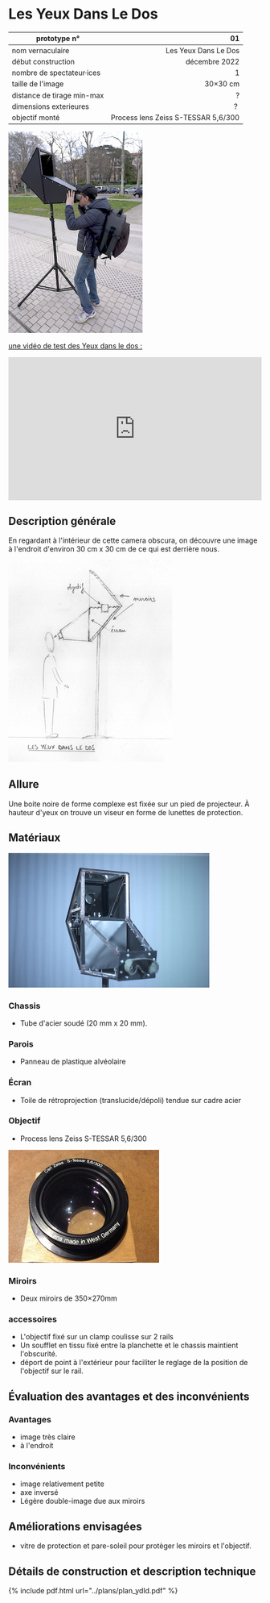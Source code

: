 #  Les Yeux Dans Le Dos

| prototype n°                |                   01 |
|-----------------------------|---------------------:|
| nom vernaculaire            | Les Yeux Dans Le Dos |
| début construction          |        décembre 2022 |
| nombre de spectateur·ices   |                    1 |
| taille de l'image           |             30×30 cm |
| distance de tirage min-max  |                    ? |
| dimensions exterieures      |                    ? |
| objectif monté              | Process lens Zeiss S-TESSAR 5,6/300 |

![les_yeux_dans_le_dos_4](../photos/les_yeux_dans_le_dos_4.jpg)

[une vidéo de test des Yeux dans le dos :](https://vimeo.com/cienokill/cameraobscura-proto01)

<div style="padding-bottom: 56.25%; max-width: 100%; position: relative;"><iframe src="https://player.vimeo.com/video/809841929?title=0&portrait=0&byline=0" width="800px" height="450px" style="position: absolute; top: 0px; left: 0px; width: 100%; height: 100%;" frameborder="0"></iframe></div>


## Description générale
En regardant à l'intérieur de cette camera obscura, on découvre une image à l'endroit d'environ 30 cm x 30 cm de ce qui est derrière nous.

![proto_01](../plans/proto_01.jpg)
## Allure
Une boite noire de forme complexe est fixée sur un pied de projecteur. À hauteur d'yeux on trouve un viseur en forme de lunettes de protection.

## Matériaux
![les_yeux_dans_le_dos_1](../photos/les_yeux_dans_le_dos_1.jpg)

### Chassis
- Tube d'acier soudé (20 mm x 20 mm).

### Parois
- Panneau de plastique alvéolaire

### Écran
- Toile de rétroprojection (translucide/dépoli) tendue sur cadre acier

### Objectif
- Process lens Zeiss S-TESSAR 5,6/300

![zeiss_tessar_5,6_300](../photos/zeiss_tessar_5,6_300.jpg)

### Miroirs

- Deux miroirs de 350×270mm

### accessoires
- L'objectif fixé sur un clamp coulisse sur 2 rails
- Un soufflet en tissu fixé entre la planchette et le chassis maintient l'obscurité.
- déport de point à l'extérieur pour faciliter le reglage de la position de l'objectif sur le rail.

## Évaluation des avantages et des inconvénients

### Avantages
- image très claire
- à l'endroit

### Inconvénients
- image relativement petite
- axe inversé
- Légère double-image due aux miroirs

## Améliorations envisagées
- vitre de protection et pare-soleil pour protèger les miroirs et l'objectif.


## Détails de construction et description technique

{% include pdf.html url="../plans/plan_ydld.pdf" %} 
